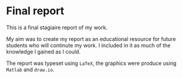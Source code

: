 # Final report

This is a final stagiaire report of my work.

My aim was to create my report as an educational resource for future students who will continute my work. I included in it as much of the knowledge I gained as I could.

The report was typeset using `LaTeX`, the graphics were produce using `Matlab` and `draw.io`.
